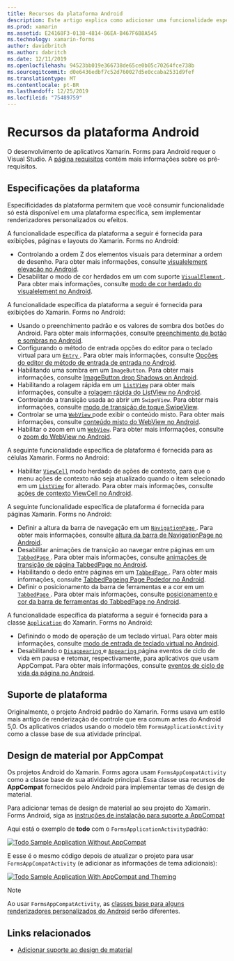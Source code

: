 ```yaml
---
title: Recursos da plataforma Android
description: Este artigo explica como adicionar uma funcionalidade específica do Android aos aplicativos Xamarin. Forms.
ms.prod: xamarin
ms.assetid: E24168F3-0138-4814-86EA-B467F6B8A545
ms.technology: xamarin-forms
author: davidbritch
ms.author: dabritch
ms.date: 12/11/2019
ms.openlocfilehash: 94523bb019e366738de65ce0b05c70264fce738b
ms.sourcegitcommit: d0e6436edbf7c52d760027d5e0ccaba2531d9fef
ms.translationtype: MT
ms.contentlocale: pt-BR
ms.lasthandoff: 12/25/2019
ms.locfileid: "75489759"
---
```

# <a name="android-platform-features"></a>Recursos da plataforma Android

O desenvolvimento de aplicativos Xamarin. Forms para Android requer o Visual Studio. A [página requisitos](~/get-started/requirements.md) contém mais informações sobre os pré-requisitos.

## <a name="platform-specifics"></a>Especificações da plataforma

Especificidades da plataforma permitem que você consumir funcionalidade só está disponível em uma plataforma específica, sem implementar renderizadores personalizados ou efeitos.

A funcionalidade específica da plataforma a seguir é fornecida para exibições, páginas e layouts do Xamarin. Forms no Android:

- Controlando a ordem Z dos elementos visuais para determinar a ordem de desenho. Para obter mais informações, consulte [visualelement elevação no Android](visualelement-elevation.md).
- Desabilitar o modo de cor herdados em um com suporte [ `VisualElement` ](xref:Xamarin.Forms.VisualElement). Para obter mais informações, consulte [modo de cor herdado do visualelement no Android](legacy-color-mode.md).

A funcionalidade específica da plataforma a seguir é fornecida para exibições do Xamarin. Forms no Android:

- Usando o preenchimento padrão e os valores de sombra dos botões do Android. Para obter mais informações, consulte [preenchimento de botão e sombras no Android](button-padding-shadow.md).
- Configurando o método de entrada opções do editor para o teclado virtual para um [ `Entry` ](xref:Xamarin.Forms.Entry). Para obter mais informações, consulte [Opções do editor de método de entrada de entrada no Android](entry-ime-options.md).
- Habilitando uma sombra em um `ImageButton`. Para obter mais informações, consulte [ImageButton drop Shadows on Android](imagebutton-drop-shadow.md).
- Habilitando a rolagem rápida em um [`ListView`](xref:Xamarin.Forms.ListView) para obter mais informações, consulte a [rolagem rápida do ListView no Android](listview-fast-scrolling.md).
- Controlando a transição usada ao abrir um `SwipeView`. Para obter mais informações, consulte [modo de transição de toque SwipeView](swipeview-swipetransitionmode.md).
- Controlar se uma [ `WebView` ](xref:Xamarin.Forms.WebView) pode exibir o conteúdo misto. Para obter mais informações, consulte [conteúdo misto do WebView no Android](webview-mixed-content.md).
- Habilitar o zoom em um [`WebView`](xref:Xamarin.Forms.WebView). Para obter mais informações, consulte o [zoom do WebView no Android](webview-zoom-controls.md).

A seguinte funcionalidade específica de plataforma é fornecida para as células Xamarin. Forms no Android:

- Habilitar [`ViewCell`](xref:Xamarin.Forms.ViewCell) modo herdado de ações de contexto, para que o menu ações de contexto não seja atualizado quando o item selecionado em um [`ListView`](xref:Xamarin.Forms.ListView) for alterado. Para obter mais informações, consulte [ações de contexto ViewCell no Android](viewcell-context-actions.md).

A seguinte funcionalidade específica de plataforma é fornecida para páginas Xamarin. Forms no Android:

- Definir a altura da barra de navegação em um [ `NavigationPage` ](xref:Xamarin.Forms.NavigationPage). Para obter mais informações, consulte [altura da barra de NavigationPage no Android](navigationpage-bar-height.md).
- Desabilitar animações de transição ao navegar entre páginas em um [ `TabbedPage` ](xref:Xamarin.Forms.TabbedPage). Para obter mais informações, consulte [animações de transição de página TabbedPage no Android](tabbedpage-transition-animations.md).
- Habilitando o dedo entre páginas em um [ `TabbedPage` ](xref:Xamarin.Forms.TabbedPage). Para obter mais informações, consulte [TabbedPageing Page Podedor no Android](tabbedpage-page-swiping.md).
- Definir o posicionamento da barra de ferramentas e a cor em um [ `TabbedPage` ](xref:Xamarin.Forms.TabbedPage). Para obter mais informações, consulte [posicionamento e cor da barra de ferramentas do TabbedPage no Android](tabbedpage-toolbar-placement-color.md).

A funcionalidade específica da plataforma a seguir é fornecida para a classe [`Application`](xref:Xamarin.Forms.Application) do Xamarin. Forms no Android:

- Definindo o modo de operação de um teclado virtual. Para obter mais informações, consulte [modo de entrada de teclado virtual no Android](soft-keyboard-input-mode.md).
- Desabilitando o [ `Disappearing` ](xref:Xamarin.Forms.Page.Appearing) e [ `Appearing` ](xref:Xamarin.Forms.Page.Appearing) página eventos de ciclo de vida em pausa e retomar, respectivamente, para aplicativos que usam AppCompat. Para obter mais informações, consulte [eventos de ciclo de vida da página no Android](page-lifecycle-events.md).

## <a name="platform-support"></a>Suporte de plataforma

Originalmente, o projeto Android padrão do Xamarin. Forms usava um estilo mais antigo de renderização de controle que era comum antes do Android 5,0. Os aplicativos criados usando o modelo têm `FormsApplicationActivity` como a classe base de sua atividade principal.

## <a name="material-design-via-appcompat"></a>Design de material por AppCompat

Os projetos Android do Xamarin. Forms agora usam `FormsAppCompatActivity` como a classe base de sua atividade principal. Essa classe usa recursos de **AppCompat** fornecidos pelo Android para implementar temas de design de material.

Para adicionar temas de design de material ao seu projeto do Xamarin. Forms Android, siga as [instruções de instalação para suporte a AppCompat](appcompat-material-design.md)

Aqui está o exemplo de **todo** com o `FormsApplicationActivity`padrão:

[![](images/before-appcompat-sml.png "Todo Sample Application Without AppCompat")](images/before-appcompat.png#lightbox "Todo Sample Application Without AppCompat")

E esse é o mesmo código depois de atualizar o projeto para usar `FormsAppCompatActivity` (e adicionar as informações de tema adicionais):

[![](images/post-appcompat-sml.png "Todo Sample Application With AppCompat and Theming")](images/post-appcompat.png#lightbox "Todo Sample Application With AppCompat and Theming")

> [!NOTE]
> Ao usar `FormsAppCompatActivity`, as [classes base para alguns renderizadores personalizados do Android](~/xamarin-forms/app-fundamentals/custom-renderer/renderers.md) serão diferentes.

## <a name="related-links"></a>Links relacionados

- [Adicionar suporte ao design de material](appcompat-material-design.md)
